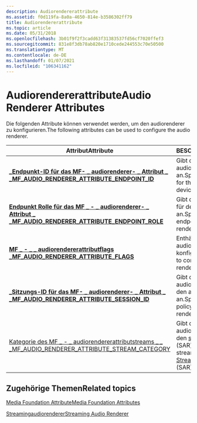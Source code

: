 ```yaml
---
description: Audiorendererattribute
ms.assetid: f0d119fa-8a0a-4650-814e-b3586302ff79
title: Audiorendererattribute
ms.topic: article
ms.date: 05/31/2018
ms.openlocfilehash: 3b01f9f2f3cadd63f31383537fd56cf7020ffef3
ms.sourcegitcommit: 831e8f3db78ab820e1710cede244553c70e50500
ms.translationtype: MT
ms.contentlocale: de-DE
ms.lasthandoff: 01/07/2021
ms.locfileid: "106341162"
---
```

# <a name="audio-renderer-attributes"></a><span data-ttu-id="61f6c-103">Audiorendererattribute</span><span class="sxs-lookup"><span data-stu-id="61f6c-103">Audio Renderer Attributes</span></span>

<span data-ttu-id="61f6c-104">Die folgenden Attribute können verwendet werden, um den audiorenderer zu konfigurieren.</span><span class="sxs-lookup"><span data-stu-id="61f6c-104">The following attributes can be used to configure the audio renderer.</span></span>



| <span data-ttu-id="61f6c-105">Attribut</span><span class="sxs-lookup"><span data-stu-id="61f6c-105">Attribute</span></span>                                                                                                     | <span data-ttu-id="61f6c-106">BESCHREIBUNG</span><span class="sxs-lookup"><span data-stu-id="61f6c-106">Description</span></span>                                                                                                 |
|---------------------------------------------------------------------------------------------------------------|-------------------------------------------------------------------------------------------------------------|
| [<span data-ttu-id="61f6c-107">**\_Endpunkt-ID für das MF- \_ audiorenderer- \_ Attribut \_ \_**</span><span class="sxs-lookup"><span data-stu-id="61f6c-107">**MF\_AUDIO\_RENDERER\_ATTRIBUTE\_ENDPOINT\_ID**</span></span>](mf-audio-renderer-attribute-endpoint-id-attribute.md)     | <span data-ttu-id="61f6c-108">Gibt den Bezeichner für das audioendpunkt-Gerät an.</span><span class="sxs-lookup"><span data-stu-id="61f6c-108">Specifies the identifier for the audio endpoint device.</span></span>                                                     |
| [<span data-ttu-id="61f6c-109">**Endpunkt Rolle für das MF \_ - \_ audiorenderer- \_ Attribut \_ \_**</span><span class="sxs-lookup"><span data-stu-id="61f6c-109">**MF\_AUDIO\_RENDERER\_ATTRIBUTE\_ENDPOINT\_ROLE**</span></span>](mf-audio-renderer-attribute-endpoint-role-attribute.md) | <span data-ttu-id="61f6c-110">Gibt die audioendpunktrolle für den audiorenderer an.</span><span class="sxs-lookup"><span data-stu-id="61f6c-110">Specifies the audio endpoint role for the audio renderer.</span></span>                                                   |
| [<span data-ttu-id="61f6c-111">**MF \_ - \_ \_ audiorendererattributflags \_**</span><span class="sxs-lookup"><span data-stu-id="61f6c-111">**MF\_AUDIO\_RENDERER\_ATTRIBUTE\_FLAGS**</span></span>](mf-audio-renderer-attribute-flags-attribute.md)                  | <span data-ttu-id="61f6c-112">Enthält Flags, um den audiorenderer zu konfigurieren.</span><span class="sxs-lookup"><span data-stu-id="61f6c-112">Contains flags to configure the audio renderer.</span></span>                                                             |
| [<span data-ttu-id="61f6c-113">**\_Sitzungs-ID für das MF- \_ audiorenderer- \_ Attribut \_ \_**</span><span class="sxs-lookup"><span data-stu-id="61f6c-113">**MF\_AUDIO\_RENDERER\_ATTRIBUTE\_SESSION\_ID**</span></span>](mf-audio-renderer-attribute-session-id-attribute.md)       | <span data-ttu-id="61f6c-114">Gibt die audiorichtlinienklasse für den audiorenderer an.</span><span class="sxs-lookup"><span data-stu-id="61f6c-114">Specifies the audio policy class for the audio renderer.</span></span>                                                    |
| [<span data-ttu-id="61f6c-115">Kategorie des MF \_ - \_ audiorendererattributstreams \_ \_ \_</span><span class="sxs-lookup"><span data-stu-id="61f6c-115">MF\_AUDIO\_RENDERER\_ATTRIBUTE\_STREAM\_CATEGORY</span></span>](mf-audio-renderer-attribute-stream-category.md)           | <span data-ttu-id="61f6c-116">Gibt die audiostreamkategorie für den [streamingaudiorenderer](streaming-audio-renderer.md) (SAR) an.</span><span class="sxs-lookup"><span data-stu-id="61f6c-116">Specifies the audio stream category for the [Streaming Audio Renderer](streaming-audio-renderer.md) (SAR).</span></span> |



 

## <a name="related-topics"></a><span data-ttu-id="61f6c-117">Zugehörige Themen</span><span class="sxs-lookup"><span data-stu-id="61f6c-117">Related topics</span></span>

<dl> <dt>

[<span data-ttu-id="61f6c-118">Media Foundation Attribute</span><span class="sxs-lookup"><span data-stu-id="61f6c-118">Media Foundation Attributes</span></span>](media-foundation-attributes.md)
</dt> <dt>

[<span data-ttu-id="61f6c-119">Streamingaudiorenderer</span><span class="sxs-lookup"><span data-stu-id="61f6c-119">Streaming Audio Renderer</span></span>](streaming-audio-renderer.md)
</dt> </dl>

 

 



